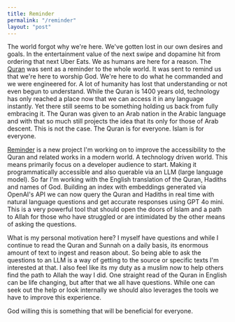 ```yaml
---
title: Reminder
permalink: "/reminder"
layout: "post"
---
```


The world forgot why we're here. We've gotten lost in our 
own desires and goals. In the entertainment value of the next
swipe and dopamine hit from ordering that next Uber Eats. We 
as humans are here for a reason. The [Quran](https://quran.com) 
was sent as a reminder to the whole world. It was sent to remind 
us that we're here to worship God. We're here to do what he 
commanded and we were engineered for. A lot of humanity has lost 
that understanding or not even begun to understand. While the Quran 
is 1400 years old, technology has only reached a place now that we 
can access it in any language instantly. Yet there still seems 
to be something holding us back from fully embracing it. The Quran
was given to an Arab nation in the Arabic language and with that so
much still projects the idea that its only for those of Arab 
descent. This is not the case. The Quran is for everyone. Islam 
is for everyone.

[Reminder](https://reminder.dev) is a new project I'm working on
to improve the accessibility to the Quran and related works in a
modern world. A technology driven world. This means primarily focus
on a developer audience to start. Making it programmatically accessible 
and also querable via an LLM (large language model). So far I'm working 
with the English translation of the Quran, Hadiths and names of God. 
Building an index with embeddings generated via OpenAI's API we can 
now query the Quran and Hadiths in real time with natural language 
questions and get accurate responses using GPT 4o mini. This is a 
very powerful tool that should open the doors of Islam and a path 
to Allah for those who have struggled or are intimidated by the 
other means of asking the questions.

What is my personal motivation here? I myself have questions and while 
I continue to read the Quran and Sunnah on a daily basis, its enormous 
amount of text to ingest and reason about. So being able to ask the 
questions to an LLM is a way of getting to the source or specific 
texts I'm interested at that. I also feel like its my duty as a muslim 
now to help others find the path to Allah the way I did. One straight 
read of the Quran in English can be life changing, but after that 
we all have questions. While one can seek out the help or look internally
we should also leverages the tools we have to improve this experience.

God willing this is something that will be beneficial for everyone.
